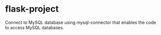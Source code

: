 # flask-project
Connect to MySQL database using mysql-connector that enables the code to access MySQL databases.
